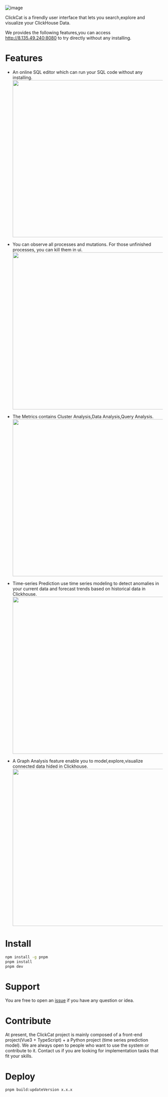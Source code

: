 ![image](https://user-images.githubusercontent.com/22762150/172976873-90907210-9450-4699-adcf-d23daa5ea866.png)

ClickCat is a firendly user interface that lets you search,explore and visualize your ClickHouse Data.

We provides the following features,you can access http://8.135.49.240:8080 to try directly without any installing.

# Features

- An online SQL editor which can run your SQL code without any installing.
  <img src="https://user-images.githubusercontent.com/22762150/184086489-20d872a9-32b6-4773-a86f-f17e5775467f.png" width="500"/>

- You can observe all processes and mutations. For those unfinished processes, you can kill them in ui.
  <img src="https://user-images.githubusercontent.com/22762150/184086629-3d848426-b463-430f-a738-609c0eff2800.png" width="500"/>

- The Metrics contains Cluster Analysis,Data Analysis,Query Analysis.
  <img src="https://user-images.githubusercontent.com/22762150/184086690-4fb86363-316c-48ac-a73f-d486c1caf56b.png" width="500"/>

- Time-series Prediction use time series modeling to detect anomalies in your current data and forecast trends based on historical data in Clickhouse.
  <img src="https://user-images.githubusercontent.com/22762150/172766700-de6b755c-0f9d-47e3-b0e3-fbb72ca06f23.png" width="500" />

- A Graph Analysis feature enable you to model,explore,visualize connected data hided in Clickhouse.
  <img src="https://user-images.githubusercontent.com/22762150/172766866-338525eb-b75a-43e4-96fb-c266b81c7457.png" width="500"/>

# Install

```bash
npm install -g pnpm
pnpm install
pnpm dev
```

# Support

You are free to open an [issue](https://github.com/clickcat-project/ClickCat/issues) if you have any question or idea.

# Contribute

At present, the ClickCat project is mainly composed of a front-end project(Vue3 + TypeScript) + a Python project (time series prediction model).
We are always open to people who want to use the system or contribute to it. Contact us if you are looking for implementation tasks that fit your skills.

# Deploy

```bash
pnpm build:updateVersion x.x.x
```
